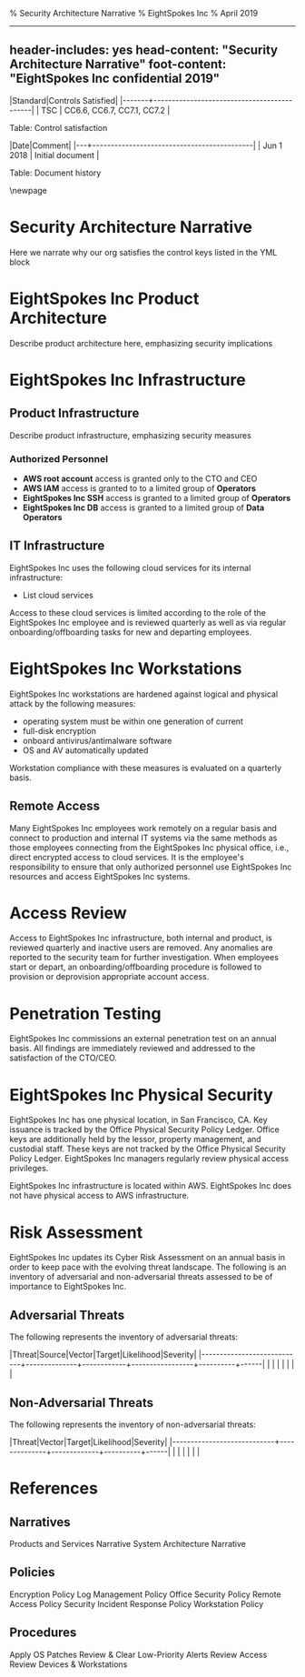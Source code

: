 % Security Architecture Narrative
% EightSpokes Inc
% April 2019

---
header-includes: yes
head-content: "Security Architecture Narrative"
foot-content: "EightSpokes Inc confidential 2019"
---

|Standard|Controls Satisfied|
|-------+--------------------------------------------|
| TSC | CC6.6, CC6.7, CC7.1, CC7.2 |

Table: Control satisfaction


|Date|Comment|
|---+--------------------------------------------|
| Jun 1 2018 | Initial document |

Table: Document history


\newpage


# Security Architecture Narrative

Here we narrate why our org satisfies the control keys listed in the YML block

# EightSpokes Inc Product Architecture

Describe product architecture here, emphasizing security implications

# EightSpokes Inc Infrastructure

## Product Infrastructure

Describe product infrastructure, emphasizing security measures

### Authorized Personnel

- **AWS root account** access is granted only to the CTO and CEO
- **AWS IAM** access is granted to to a limited group of **Operators**
- **EightSpokes Inc SSH** access is granted to a limited group of **Operators**
- **EightSpokes Inc DB** access is granted to a limited group of **Data Operators**

## IT Infrastructure

EightSpokes Inc uses the following cloud services for its internal infrastructure:

- List cloud services

Access to these cloud services is limited according to the role of the EightSpokes Inc employee and is reviewed quarterly as well as via regular onboarding/offboarding tasks for new and departing employees.

# EightSpokes Inc Workstations

EightSpokes Inc workstations are hardened against logical and physical attack by the following measures:

- operating system must be within one generation of current
- full-disk encryption
- onboard antivirus/antimalware software
- OS and AV automatically updated

Workstation compliance with these measures is evaluated on a quarterly basis.

## Remote Access

Many EightSpokes Inc employees work remotely on a regular basis and connect to production and internal IT systems via the same methods as those employees connecting from the EightSpokes Inc physical office, i.e., direct encrypted access to cloud services. It is the employee's responsibility to ensure that only authorized personnel use EightSpokes Inc resources and access EightSpokes Inc systems.

# Access Review

Access to EightSpokes Inc infrastructure, both internal and product, is reviewed quarterly and inactive users are removed. Any anomalies are reported to the security team for further investigation. When employees start or depart, an onboarding/offboarding procedure is followed to provision or deprovision appropriate account access.

# Penetration Testing

EightSpokes Inc commissions an external penetration test on an annual basis. All findings are immediately reviewed and addressed to the satisfaction of the CTO/CEO.

# EightSpokes Inc Physical Security

EightSpokes Inc has one physical location, in San Francisco, CA. Key issuance is tracked by the Office Physical Security Policy Ledger. Office keys are additionally held by the lessor, property management, and custodial staff. These keys are not tracked by the Office Physical Security Policy Ledger. EightSpokes Inc managers regularly review physical access privileges.

EightSpokes Inc infrastructure is located within AWS. EightSpokes Inc does not have physical access to AWS infrastructure.

# Risk Assessment

EightSpokes Inc updates its Cyber Risk Assessment on an annual basis in order to keep pace with the evolving threat landscape. The following is an inventory of adversarial and non-adversarial threats assessed to be of importance to EightSpokes Inc.

## Adversarial Threats

The following represents the inventory of adversarial threats:

|Threat|Source|Vector|Target|Likelihood|Severity|
|----------------------------+--------------+------------+-----------------+----------+------|
| | | | | | |

## Non-Adversarial Threats

The following represents the inventory of non-adversarial threats:

|Threat|Vector|Target|Likelihood|Severity|
|----------------------------+--------------+-------------+----------+------|
| | | | | |

# References

## Narratives

Products and Services Narrative
System Architecture Narrative

## Policies

Encryption Policy
Log Management Policy
Office Security Policy
Remote Access Policy
Security Incident Response Policy
Workstation Policy

## Procedures

Apply OS Patches
Review & Clear Low-Priority Alerts
Review Access
Review Devices & Workstations


